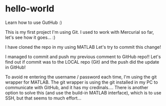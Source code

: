 # hello-world
Learn how to use GutHub :)

This is my first project I'm using Git.
I used to work with Mercurial so far, let's see how it goes... :)

I have cloned the repo in my using MATLAB
Let's try to commit this change!

I managed to commit and push my previous comment to GitHub repo!!
Let's find out if commit was to the LOCAL repo (Git) and the push did the update in GitHub!

To avoid re entering the username / password each time, I'm using the git wrapper for MATLAB.
The git wrapper is using the git installed in my PC to communicate with GitHub, and it has my credinals....
There is another option to solve this (and use the build-in MATLAB interface), which is to use SSH, but that seems to much effort...